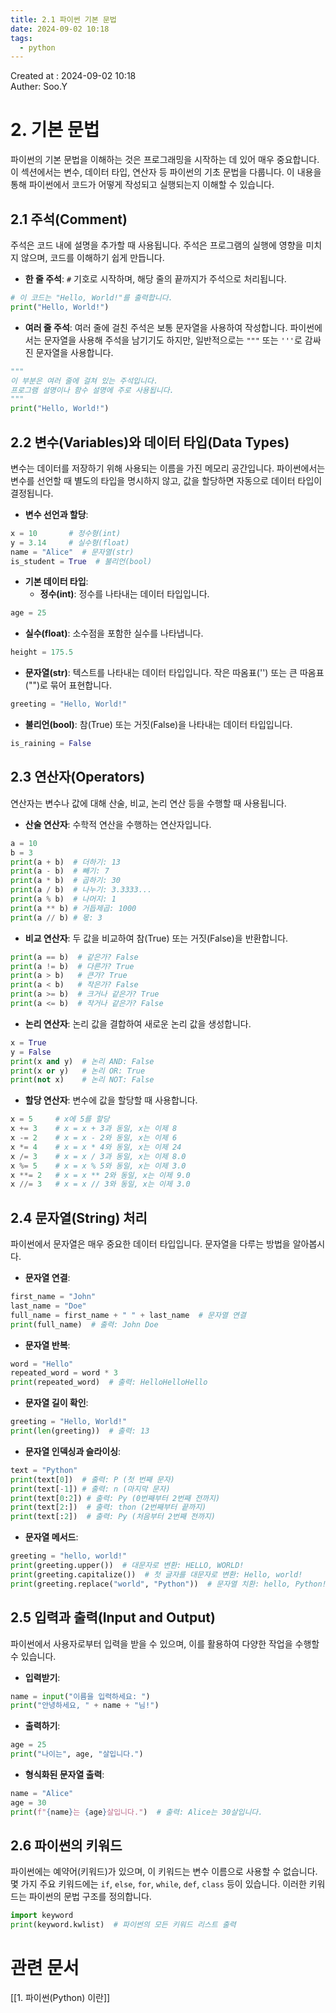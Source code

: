 ```yaml
---
title: 2.1 파이썬 기본 문법
date: 2024-09-02 10:18
tags:
  - python
---
```


Created at : 2024-09-02 10:18  
Auther: Soo.Y  

# 2. 기본 문법

파이썬의 기본 문법을 이해하는 것은 프로그래밍을 시작하는 데 있어 매우 중요합니다. 이 섹션에서는 변수, 데이터 타입, 연산자 등 파이썬의 기초 문법을 다룹니다. 이 내용을 통해 파이썬에서 코드가 어떻게 작성되고 실행되는지 이해할 수 있습니다.

## 2.1 주석(Comment)
주석은 코드 내에 설명을 추가할 때 사용됩니다. 주석은 프로그램의 실행에 영향을 미치지 않으며, 코드를 이해하기 쉽게 만듭니다.

- **한 줄 주석**: `#` 기호로 시작하며, 해당 줄의 끝까지가 주석으로 처리됩니다.
```python
# 이 코드는 "Hello, World!"를 출력합니다.
print("Hello, World!")
```

- **여러 줄 주석**: 여러 줄에 걸친 주석은 보통 문자열을 사용하여 작성합니다. 파이썬에서는 문자열을 사용해 주석을 남기기도 하지만, 일반적으로는 `"""` 또는 `'''`로 감싸진 문자열을 사용합니다.
```python
"""
이 부분은 여러 줄에 걸쳐 있는 주석입니다.
프로그램 설명이나 함수 설명에 주로 사용됩니다.
"""
print("Hello, World!")
```

## 2.2 변수(Variables)와 데이터 타입(Data Types)
변수는 데이터를 저장하기 위해 사용되는 이름을 가진 메모리 공간입니다. 파이썬에서는 변수를 선언할 때 별도의 타입을 명시하지 않고, 값을 할당하면 자동으로 데이터 타입이 결정됩니다.

- **변수 선언과 할당**:
```python
x = 10       # 정수형(int)
y = 3.14     # 실수형(float)
name = "Alice"  # 문자열(str)
is_student = True  # 불리언(bool)
```

- **기본 데이터 타입**:
  - **정수(int)**: 정수를 나타내는 데이터 타입입니다.
```python
age = 25
```
  - **실수(float)**: 소수점을 포함한 실수를 나타냅니다.
```python
height = 175.5
```
  - **문자열(str)**: 텍스트를 나타내는 데이터 타입입니다. 작은 따옴표('') 또는 큰 따옴표("")로 묶어 표현합니다.
```python
greeting = "Hello, World!"
```
  - **불리언(bool)**: 참(True) 또는 거짓(False)을 나타내는 데이터 타입입니다.
```python
is_raining = False
```

## 2.3 연산자(Operators)
연산자는 변수나 값에 대해 산술, 비교, 논리 연산 등을 수행할 때 사용됩니다.

- **산술 연산자**: 수학적 연산을 수행하는 연산자입니다.
```python
a = 10
b = 3
print(a + b)  # 더하기: 13
print(a - b)  # 빼기: 7
print(a * b)  # 곱하기: 30
print(a / b)  # 나누기: 3.3333...
print(a % b)  # 나머지: 1
print(a ** b) # 거듭제곱: 1000
print(a // b) # 몫: 3
```

- **비교 연산자**: 두 값을 비교하여 참(True) 또는 거짓(False)을 반환합니다.
```python
print(a == b)  # 같은가? False
print(a != b)  # 다른가? True
print(a > b)   # 큰가? True
print(a < b)   # 작은가? False
print(a >= b)  # 크거나 같은가? True
print(a <= b)  # 작거나 같은가? False
```

- **논리 연산자**: 논리 값을 결합하여 새로운 논리 값을 생성합니다.
```python
x = True
y = False
print(x and y)  # 논리 AND: False
print(x or y)   # 논리 OR: True
print(not x)    # 논리 NOT: False
```

- **할당 연산자**: 변수에 값을 할당할 때 사용합니다.
```python
x = 5     # x에 5를 할당
x += 3    # x = x + 3과 동일, x는 이제 8
x -= 2    # x = x - 2와 동일, x는 이제 6
x *= 4    # x = x * 4와 동일, x는 이제 24
x /= 3    # x = x / 3과 동일, x는 이제 8.0
x %= 5    # x = x % 5와 동일, x는 이제 3.0
x **= 2   # x = x ** 2와 동일, x는 이제 9.0
x //= 3   # x = x // 3와 동일, x는 이제 3.0
```

## 2.4 문자열(String) 처리
파이썬에서 문자열은 매우 중요한 데이터 타입입니다. 문자열을 다루는 방법을 알아봅시다.

- **문자열 연결**:
```python
first_name = "John"
last_name = "Doe"
full_name = first_name + " " + last_name  # 문자열 연결
print(full_name)  # 출력: John Doe
```

- **문자열 반복**:
```python
word = "Hello"
repeated_word = word * 3
print(repeated_word)  # 출력: HelloHelloHello
```

- **문자열 길이 확인**:
```python
greeting = "Hello, World!"
print(len(greeting))  # 출력: 13
```

- **문자열 인덱싱과 슬라이싱**:
```python
text = "Python"
print(text[0])  # 출력: P (첫 번째 문자)
print(text[-1]) # 출력: n (마지막 문자)
print(text[0:2]) # 출력: Py (0번째부터 2번째 전까지)
print(text[2:])  # 출력: thon (2번째부터 끝까지)
print(text[:2])  # 출력: Py (처음부터 2번째 전까지)
```

- **문자열 메서드**:
```python
greeting = "hello, world!"
print(greeting.upper())  # 대문자로 변환: HELLO, WORLD!
print(greeting.capitalize())  # 첫 글자를 대문자로 변환: Hello, world!
print(greeting.replace("world", "Python"))  # 문자열 치환: hello, Python!
```

## 2.5 입력과 출력(Input and Output)
파이썬에서 사용자로부터 입력을 받을 수 있으며, 이를 활용하여 다양한 작업을 수행할 수 있습니다.

- **입력받기**:
```python
name = input("이름을 입력하세요: ")
print("안녕하세요, " + name + "님!")
```

- **출력하기**:
```python
age = 25
print("나이는", age, "살입니다.")
```

- **형식화된 문자열 출력**:
```python
name = "Alice"
age = 30
print(f"{name}는 {age}살입니다.")  # 출력: Alice는 30살입니다.
```

## 2.6 파이썬의 키워드
파이썬에는 예약어(키워드)가 있으며, 이 키워드는 변수 이름으로 사용할 수 없습니다. 몇 가지 주요 키워드에는 `if`, `else`, `for`, `while`, `def`, `class` 등이 있습니다. 이러한 키워드는 파이썬의 문법 구조를 정의합니다.

```python
import keyword
print(keyword.kwlist)  # 파이썬의 모든 키워드 리스트 출력
```


# 관련 문서

[[1. 파이썬(Python) 이란]]
